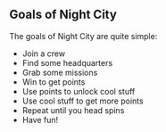 ## Goals of Night City

The goals of Night City are quite simple:

- Join a crew
- Find some headquarters
- Grab some missions
- Win to get points
- Use points to unlock cool stuff
- Use cool stuff to get more points
- Repeat until you head spins
- Have fun!